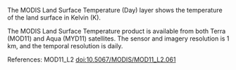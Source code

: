 The MODIS Land Surface Temperature (Day) layer shows the temperature of the land surface in Kelvin (K).

The MODIS Land Surface Temperature product is available from both Terra (MOD11) and Aqua (MYD11) satellites. The sensor and imagery resolution is 1 km, and the temporal resolution is daily.

References: MOD11_L2 [doi:10.5067/MODIS/MOD11_L2.061](https://doi.org/10.5067/MODIS/MOD11_L2.061)
